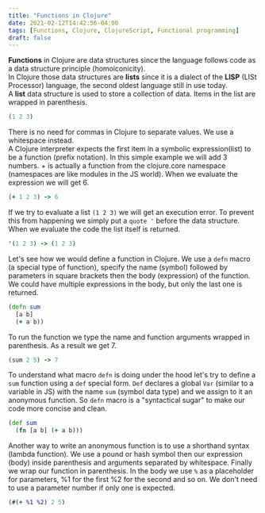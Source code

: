 ```yaml
---
title: "Functions in Clojure"
date: 2021-02-12T14:42:56-04:00
tags: [Functions, Clojure, ClojureScript, Functional programming]
draft: false
---
```


**Functions** in Clojure are data structures since the language follows code as a data structure principle (homoiconicity).  
In Clojure those data structures are **lists** since it is a dialect of the **LISP** (LISt Processor) language, the second oldest language still in use today.  
A **list** data structure is used to store a collection of data. Items in the list are wrapped in parenthesis.

```clojure
(1 2 3)
```

There is no need for commas in Clojure to separate values. We use a whitespace instead.  
A Clojure interpreter expects the first item in a symbolic expression(list) to be a function (prefix notation). In this simple example we will add 3 numbers. + is actually a function from the clojure.core namespace (namespaces are like modules in the JS world). When we evaluate the expression we will get 6.

```clojure
(+ 1 2 3) -> 6
```

If we try to evaluate a list `(1 2 3)` we will get an execution error. To prevent this from happening we simply put a `quote '` before the data structure. When we evaluate the code the list itself is returned.

```clojure
'(1 2 3) -> (1 2 3)
```

Let's see how we would define a function in Clojure. We use a `defn` macro (a special type of function), specify the name (symbol) followed by parameters in square brackets then the body (expression) of the function. We could have multiple expressions in the body, but only the last one is returned.

```clojure
(defn sum
  [a b]
  (+ a b))
```

To run the function we type the name and function arguments wrapped in parenthesis. As a result we get 7.

```clojure
(sum 2 5) -> 7
```

To understand what macro `defn` is doing under the hood let's try to define a `sum` function using a `def` special form. `Def` declares a global `Var` (similar to a variable in JS) with the name `sum` (symbol data type) and we assign to it an anonymous function. So `defn` macro is a "syntactical sugar" to make our code more concise and clean.

```clojure
(def sum
  (fn [a b] (+ a b)))
```

Another way to write an anonymous function is to use a shorthand syntax (lambda function). We use a pound or hash symbol then our expression (body) inside parenthesis and arguments separated by whitespace. Finally we wrap our function in parenthesis. In the body we use `%` as a placeholder for parameters, %1 for the first %2 for the second and so on. We don't need to use a parameter number if only one is expected.

```clojure
(#(+ %1 %2) 2 5)
```
